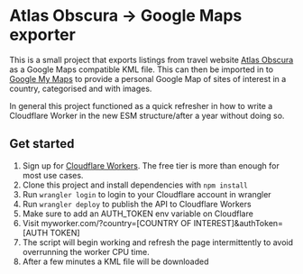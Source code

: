 # Atlas Obscura -> Google Maps exporter

This is a small project that exports listings from travel website [Atlas Obscura](https://www.atlasobscura.com) as a Google Maps compatible KML file. This can then be imported in to [Google My Maps](https://www.google.com/maps/d/) to provide a personal Google Map of sites of interest in a country, categorised and with images.

In general this project functioned as a quick refresher in how to write a Cloudflare Worker in the new ESM structure/after a year without doing so.

## Get started

1. Sign up for [Cloudflare Workers](https://workers.dev). The free tier is more than enough for most use cases.
2. Clone this project and install dependencies with `npm install`
3. Run `wrangler login` to login to your Cloudflare account in wrangler
4. Run `wrangler deploy` to publish the API to Cloudflare Workers
5. Make sure to add an AUTH_TOKEN env variable on Cloudflare
6. Visit myworker.com/?country=[COUNTRY OF INTEREST]&authToken=[AUTH TOKEN]
7. The script will begin working and refresh the page intermittently to avoid overrunning the worker CPU time.
8. After a few minutes a KML file will be downloaded
